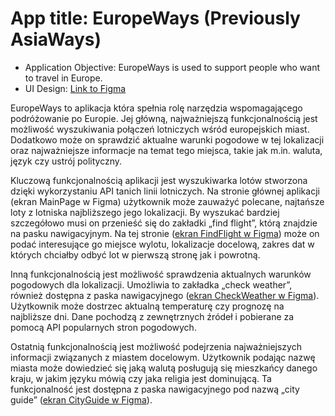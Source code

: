# App title: EuropeWays (Previously AsiaWays)
* Application Objective: EuropeWays is used to support people who want to travel in Europe.
* UI Design: [Link to Figma](https://www.figma.com/file/9qPMckkVm8SStCAa8Q9LMS/europeWays?type=design&node-id=0%3A1&mode=dev&t=KhvChrnVDq4WOq9k-1)

EuropeWays to aplikacja która spełnia rolę narzędzia wspomagającego podróżowanie po Europie. Jej główną, najważniejszą funkcjonalnością jest możliwość wyszukiwania połączeń lotniczych wśród europejskich miast. Dodatkowo może on sprawdzić aktualne warunki pogodowe w tej lokalizacji oraz najważniejsze informacje na temat tego miejsca, takie jak m.in. waluta, język czy ustrój polityczny. 

Kluczową funkcjonalnością aplikacji jest wyszukiwarka lotów stworzona dzięki wykorzystaniu API tanich linii lotniczych. Na stronie głównej aplikacji (ekran MainPage w Figma) użytkownik może zauważyć polecane, najtańsze loty z lotniska najbliższego jego lokalizacji. By wyszukać bardziej szczegółowo musi on przenieść się do zakładki „find flight”, którą znajdzie na pasku nawigacyjnym. Na tej stronie ([ekran FindFlight w Figma](https://www.figma.com/file/9qPMckkVm8SStCAa8Q9LMS/europeWays?type=design&node-id=0%3A1&mode=dev&t=KhvChrnVDq4WOq9k-1)) może on podać interesujące go miejsce wylotu, lokalizacje docelową, zakres dat w których chciałby odbyć lot w pierwszą stronę jak i powrotną. 

Inną funkcjonalnością jest możliwość sprawdzenia aktualnych warunków pogodowych dla lokalizacji. Umożliwia to zakładka „check weather”, również dostępna z paska nawigacyjnego ([ekran CheckWeather w Figma](https://www.figma.com/file/9qPMckkVm8SStCAa8Q9LMS/europeWays?type=design&node-id=0%3A1&mode=dev&t=KhvChrnVDq4WOq9k-1)). Użytkownik może dostrzec aktualną temperaturę czy prognozę na najbliższe dni. Dane pochodzą z zewnętrznych źródeł i pobierane za pomocą API popularnych stron pogodowych. 

Ostatnią funkcjonalnością jest możliwość podejrzenia najważniejszych informacji związanych z miastem docelowym. Użytkownik podając nazwę miasta może dowiedzieć się jaką walutą posługują się mieszkańcy danego kraju, w jakim języku mówią czy jaka religia jest dominującą. Ta funkcjonalność jest dostępna z paska nawigacyjnego pod nazwą „city guide” ([ekran CityGuide w Figma](https://www.figma.com/file/9qPMckkVm8SStCAa8Q9LMS/europeWays?type=design&node-id=0%3A1&mode=dev&t=KhvChrnVDq4WOq9k-1)).
